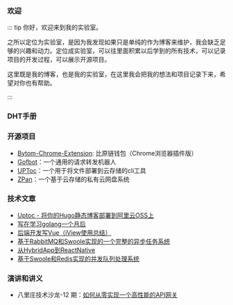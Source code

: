 ### 欢迎

::: tip 你好，欢迎来到我的实验室。  

之所以定位为实验室，是因为我发现如果只是单纯的作为博客来维护，我会缺乏足够的兴趣和动力。定位成实验室，可以往里面积累以后学到的所有技术，可以记录项目的开发过程，可以展示开源项目。

这里既是我的博客，也是我的实验室，在这里我会把我的想法和项目记录下来，希望对你也有帮助。

:::



### DHT手册
<Book-Card name="Golang" link="/books/go.html" icon="https://www.gitdig.com/static/go-833be199b7a2a4e7aadbb23addc19f6d.png" />
<Book-Card name="Rust" link="/books/rust.html" icon="/images/book.png" />
<Book-Card name="Python" link="/books/python.html" icon="/images/more.png"/>



### 开源项目

- [Bytom-Chrome-Extension](https://github.com/Bytom-Community/Bytom-Chrome-Extension):  比原链钱包（Chrome浏览器插件版）
 - [Gofbot](https://github.com/saltbo/gofbot)：一个通用的请求转发机器人
 - [UPToc](http://github.com/saltbo/uptoc)：一个用于将文件部署到云存储的cli工具
 - [ZPan](http://github.com/saltbo/zpan)：一个基于云存储的私有云网盘系统



### 技术文章
- [Uptoc - 将你的Hugo静态博客部署到阿里云OSS上](http://saltbo.cn/post/hugo-uptoc-oss.html)
- [写在学习golang一个月后](https://www.jianshu.com/p/85cff688d02b)
- [后端开发写Vue（iView使用总结）](https://www.jianshu.com/p/816a77997b25)
- [基于RabbitMQ和Swoole实现的一个完整的异步任务系统](https://www.jianshu.com/p/91873a500296)
- [从HybridApp到ReactNative](https://www.jianshu.com/p/04593766df5e)
- [基于Swoole和Redis实现的并发队列处理系统](https://www.jianshu.com/p/54ffd360454f)

### 演讲和讲义
 - 八里庄技术沙龙-12 期：[如何从零实现一个高性能的API网关](https://blog.luojilab.com/2019/08/14/dd-technical/ddgw/)